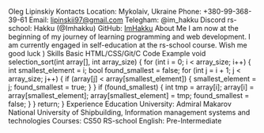 Oleg Lipinskiy
Kontacts
Location: Mykolaiv, Ukraine
Phone: +380-99-368-39-61
Email: lipinskii97@gmail.com
Telegham: @im_hakku
Discord rs-school: Hakku (@Imhakku)
GitHub: [ImHakku](https://github.com/ImHakku)
About Me
I am now at the beginning of my journey of learning programming and web development. I am currently engaged in self-education at the rs-school course. Wish me good luck )
Skills
Basic HTML/CSS/Git/C
Code Example
void selection_sort(int array[], int array_size)
{
    for (int i = 0; i < array_size; i++) {
        int smallest_element = i;
        bool found_smallest = false;
        for (int j = i + 1; j < array_size; j++) {
            if (array[j] < array[smallest_element]) {
                smallest_element = j;
                found_smallest = true;
            }
        }
        if (found_smallest) {
            int tmp = array[i];
            array[i] = array[smallest_element];
            array[smallest_element] = tmp;
            found_smallest = false;
        }
    }
    return;
}
Experience
Education
University: Admiral Makarov National University of Shipbuilding, Information management systems and technologies 
Courses:
CS50
RS-school
English:
Pre-Intermediate